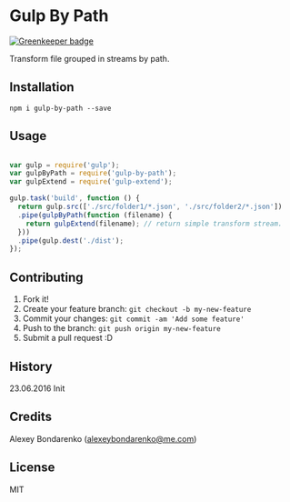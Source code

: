 # Gulp By Path

[![Greenkeeper badge](https://badges.greenkeeper.io/Nebo15/gulp-by-path.svg)](https://greenkeeper.io/)

Transform file grouped in streams by path. 

## Installation

```
npm i gulp-by-path --save
```

## Usage

```js

var gulp = require('gulp');
var gulpByPath = require('gulp-by-path');
var gulpExtend = require('gulp-extend');

gulp.task('build', function () {
  return gulp.src(['./src/folder1/*.json', './src/folder2/*.json'])
  .pipe(gulpByPath(function (filename) {
    return gulpExtend(filename); // return simple transform stream.
  }))
  .pipe(gulp.dest('./dist');
});

```

## Contributing

1. Fork it!
2. Create your feature branch: `git checkout -b my-new-feature`
3. Commit your changes: `git commit -am 'Add some feature'`
4. Push to the branch: `git push origin my-new-feature`
5. Submit a pull request :D

## History

23.06.2016 Init

## Credits

Alexey Bondarenko (alexeybondarenko@me.com)

## License

MIT
